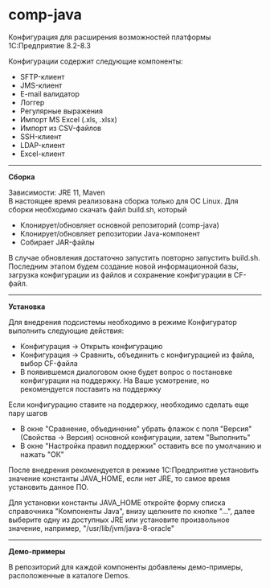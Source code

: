 # comp-java

Конфигурация для расширения возможностей платформы 1С:Предприятие 8.2-8.3

Конфигурации содержит следующие компоненты:
<ul>
  <li>SFTP-клиент</li>
  <li>JMS-клиент</li>
  <li>E-mail валидатор</li>
  <li>Логгер</li>
  <li>Регулярные выражения</li>
  <li>Импорт MS Excel (.xls, .xlsx)</li>
  <li>Импорт из CSV-файлов</li>  
  <li>SSH-клиент</li>  		
  <li>LDAP-клиент</li>
  <li>Excel-клиент</li>  	
</ul>

<hr>
<p><b>Сборка<br></b></p>
<p>Зависимости: JRE 11, Maven<br>
В настоящее время реализована сборка только для ОС Linux.
	Для сборки необходимо скачать файл build.sh, который</p>
<ul>
  <li>Клонирует/обновляет основной репозиторий (comp-java)</li>
  <li>Клонирует/обновляет репозитории Java-компонент</li>
  <li>Собирает JAR-файлы</li>
</ul>
В случае обновления достаточно запустить повторно запустить build.sh.
Последним этапом будем создание новой информационной базы, 
загрузка конфигурации из файлов и сохранение конфигурации в CF-файл.

<hr>
<b>Установка</b>
<p>Для внедрения подсистемы необходимо в режиме Конфигуратор выполнить следующие действия:</p>
<ul>
  <li>Конфигурация -> Открыть конфигурацию</li>
  <li>Конфигурация -> Сравнить, объединить с конфигурацией из файла, выбор CF-файла</li>
  <li>В появившемся диалоговом окне будет вопрос о постановке конфигурации на поддержку. 
    На Ваше усмотрение, но рекомендуется поставить на поддержку</li>
</ul>
<p>Если конфигурацию ставите на поддержку, необходимо сделать еще пару шагов</p>
<ul>
  <li>В окне "Сравнение, объединение" убрать флажок с поля "Версия" (Свойства -> Версия) основной конфигурации, затем "Выполнить"</li>
  <li>В окне "Настройка правил поддержки" оставить все по умолчанию и нажать "ОК"</li>
</ul>
<p>После внедрения рекомендуется в режиме 1С:Предприятие установить значение константы JAVA_HOME, 
  если нет JRE, то самое время установить данное ПО. 
<p>  
  Для установки константы JAVA_HOME откройте форму списка справочника "Компоненты Java",
  внизу щелкните по кнопке "...", далее выберите одну из доступных JRE или установите произвольное значение, 
  например, "/usr/lib/jvm/java-8-oracle"
</p>  

<hr>
<p><b>Демо-примеры<br></b></p>
<p>В репозиторий для каждой компоненты добавлены демо-примеры, расположенные в каталоге Demos.</p>
